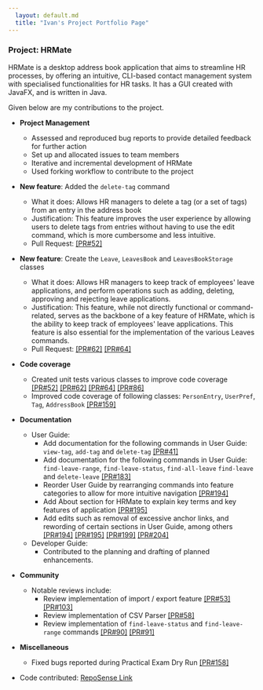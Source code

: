 ```yaml
---
  layout: default.md
  title: "Ivan's Project Portfolio Page"
---
```


### Project: HRMate

HRMate is a desktop address book application that aims to streamline HR processes, by offering an intuitive, CLI-based
contact management system with specialised functionalities for HR tasks. It has a GUI created with JavaFX, and is
written in Java.

Given below are my contributions to the project.

* **Project Management**
  * Assessed and reproduced bug reports to provide detailed feedback for further action
  * Set up and allocated issues to team members
  * Iterative and incremental development of HRMate
  * Used forking workflow to contribute to the project

* **New feature**: Added the `delete-tag` command 
  * What it does: Allows HR managers to delete a tag (or a set of tags) from an entry in the address book
  * Justification: This feature improves the user experience by allowing users to delete tags from entries
    without having to use the edit command, which is more cumbersome and less intuitive.
  * Pull Request: [[PR#52]](https://github.com/AY2324S1-CS2103T-W11-1/tp/pull/52)

* **New feature**: Create the `Leave`, `LeavesBook` and `LeavesBookStorage` classes
  * What it does: Allows HR managers to keep track of employees' leave applications, and perform operations such
    as adding, deleting, approving and rejecting leave applications.
  * Justification: This feature, while not directly functional or command-related, serves as the backbone of a key
    feature of HRMate, which is the ability to keep track of employees' leave applications. This feature is also
    essential for the implementation of the various Leaves commands.
  * Pull Request: [[PR#62]](https://github.com/AY2324S1-CS2103T-W11-1/tp/pull/62) [[PR#64]](https://github.com/AY2324S1-CS2103T-W11-1/tp/pull/64)

* **Code coverage**
  * Created unit tests various classes to improve code coverage [[PR#52]](https://github.com/AY2324S1-CS2103T-W11-1/tp/pull/52) [[PR#62]](https://github.com/AY2324S1-CS2103T-W11-1/tp/pull/62) [[PR#64]](https://github.com/AY2324S1-CS2103T-W11-1/tp/pull/64) [[PR#86]](https://github.com/AY2324S1-CS2103T-W11-1/tp/pull/86)
  * Improved code coverage of following classes: `PersonEntry`, `UserPref`, `Tag`, `AddressBook` [[PR#159]](https://github.com/AY2324S1-CS2103T-W11-1/tp/pull/159)

* **Documentation**
  * User Guide:
    * Add documentation for the following commands in User Guide: `view-tag`, `add-tag` and `delete-tag` [[PR#41]](https://github.com/AY2324S1-CS2103T-W11-1/tp/pull/41)
    * Add documentation for the following commands in User Guide: `find-leave-range`, `find-leave-status`, `find-all-leave`
      `find-leave` and `delete-leave` [[PR#183]](https://github.com/AY2324S1-CS2103T-W11-1/tp/pull/183)
    * Reorder User Guide by rearranging commands into feature categories to allow for more intuitive navigation [[PR#194]](https://github.com/AY2324S1-CS2103T-W11-1/tp/pull/194)
    * Add About section for HRMate to explain key terms and key features of application [[PR#195]](https://github.com/AY2324S1-CS2103T-W11-1/tp/pull/195)
    * Add edits such as removal of excessive anchor links, and rewording of certain sections in User Guide, among others [[PR#194]](https://github.com/AY2324S1-CS2103T-W11-1/tp/pull/194) [[PR#195]](https://github.com/AY2324S1-CS2103T-W11-1/tp/pull/195) [[PR#199]](https://github.com/AY2324S1-CS2103T-W11-1/tp/pull/199) [[PR#204]](https://github.com/AY2324S1-CS2103T-W11-1/tp/pull/204)
  * Developer Guide:
    * Contributed to the planning and drafting of planned enhancements.

* **Community** 
  * Notable reviews include:
    * Review implementation of import / export feature [[PR#53]](https://github.com/AY2324S1-CS2103T-W11-1/tp/pull/53) [[PR#103]](https://github.com/AY2324S1-CS2103T-W11-1/tp/pull/103)
    * Review implementation of CSV Parser [[PR#58]](https://github.com/AY2324S1-CS2103T-W11-1/tp/pull/58)
    * Review implementation of `find-leave-status` and `find-leave-range` commands [[PR#90]](https://github.com/AY2324S1-CS2103T-W11-1/tp/pull/90) [[PR#91]](https://github.com/AY2324S1-CS2103T-W11-1/tp/pull/91)

* **Miscellaneous**
  * Fixed bugs reported during Practical Exam Dry Run [[PR#158]](https://github.com/AY2324S1-CS2103T-W11-1/tp/pull/158)

* Code contributed: [RepoSense Link](https://nus-cs2103-ay2324s1.github.io/tp-dashboard/?search=ivyy-poison&sort=groupTitle&sortWithin=title&timeframe=commit&mergegroup=&groupSelect=groupByRepos&breakdown=true&checkedFileTypes=docs~functional-code~test-code&since=2023-09-22)


